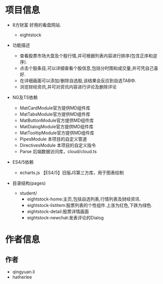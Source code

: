 # 项目信息
- 8方财富
    好用的看盘网站.
    - eightstock

- 功能描述
    - 查看股票市场大盘及个股行情,并可根据列表内容进行排序(包含正序和逆序).
    - 点击个股条目,可以详细查看个股信息,包括分时图和成交量,并可凭自己喜好.
    - 在详细画面可以添加/删除自选股,该结果会反应到自选TAB中.
    - 浏览财经资讯,并可对资讯内容进行评论及删除评论
    
- NG及TS依赖
    - MatCardModule官方提供MD组件库
    - MatTabsModule官方提供MD组件库
    - MatButtonModule官方提供MD组件库
    - MatDialogModule官方提供MD组件库  
    - MatTooltipModule官方提供MD组件库 
    - PipesModule 本项目的自定义管道
    - DirectivesModule 本项目的自定义指令
    - Parse 后端数据访问库，cloud/cloud.ts
- ES4/5依赖
    - echarts.js 【ES4/5】旧版JS第三方库，用于图表绘制

- 目录结构(pages)
    - student/
        - eightstock-home:主页,包括自选列表,行情列表及财经资讯.
        - eightstock-listitem:股票列表的个性组件.上涨为红色,下跌为绿色.
        - eightstock-detail:股票详情画面
        - eightstock-newchat:发表评论的Dialog

# 作者信息
## 作者
- qingyuan.li
- hatherlee
